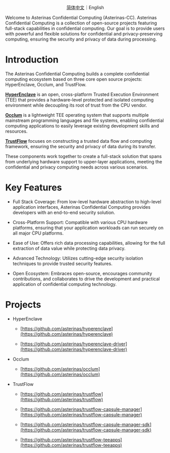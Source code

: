 <p align="center">
<a href="./README_CN.md">简体中文</a>｜<text>English</text>
</p>

Welcome to Asterinas Confidential Computing (Asterinas-CC). Asterinas Confidential Computing is a collection of open-source projects featuring full-stack capabilities in confidential computing. Our goal is to provide users with powerful and flexible solutions for confidential and privacy-preserving computing, ensuring the security and privacy of data during processing.

# Introduction

The Asterinas Confidential Computing builds a complete confidential computing ecosystem based on three core open source projects: HyperEnclave, Occlum, and TrustFlow.

[**HyperEnclave**](https://github.com/asterinas/hyperenclave) is an open, cross-platform Trusted Execution Environment (TEE) that provides a hardware-level protected and isolated computing environment while decoupling its root of trust from the CPU vendor.

[**Occlum**](https://github.com/asterinas/occlum) is a lightweight TEE operating system that supports multiple mainstream programming languages and file systems, enabling confidential computing applications to easily leverage existing development skills and resources.

[**TrustFlow**](https://github.com/asterinas/trustflow) focuses on constructing a trusted data flow and computing framework, ensuring the security and privacy of data during its transfer.

These components work together to create a full-stack solution that spans from underlying hardware support to upper-layer applications, meeting the confidential and privacy computing needs across various scenarios.

# Key Features

* Full Stack Coverage: From low-level hardware abstraction to high-level application interfaces, Asterinas Confidential Computing provides developers with an end-to-end security solution.

* Cross-Platform Support: Compatible with various CPU hardware platforms, ensuring that your application workloads can run securely on all major CPU platforms.

* Ease of Use: Offers rich data processing capabilities, allowing for the full extraction of data value while protecting data privacy.

* Advanced Technology: Utilizes cutting-edge security isolation techniques to provide trusted security features.

* Open Ecosystem: Embraces open-source, encourages community contributions, and collaborates to drive the development and practical application of confidential computing technology.


# Projects

* HyperEnclave
  - [https://github.com/asterinas/hyperenclave](https://github.com/asterinas/hyperenclave)

  - [https://github.com/asterinas/hyperenclave-driver](https://github.com/asterinas/hyperenclave-driver)

* Occlum
  - [https://github.com/asterinas/occlum](https://github.com/asterinas/occlum)

* TrustFlow
  - [https://github.com/asterinas/trustflow](https://github.com/asterinas/trustflow)

  - [https://github.com/asterinas/trustflow-capsule-manager](https://github.com/asterinas/trustflow-capsule-manager)

  - [https://github.com/asterinas/trustflow-capsule-manager-sdk](https://github.com/asterinas/trustflow-capsule-manager-sdk)

  - [https://github.com/asterinas/trustflow-teeapps](https://github.com/asterinas/trustflow-teeapps)
